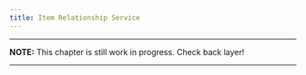 ```yaml
---
title: Item Relationship Service
---
```


---
**NOTE:**
This chapter is still work in progress. Check back layer!

---